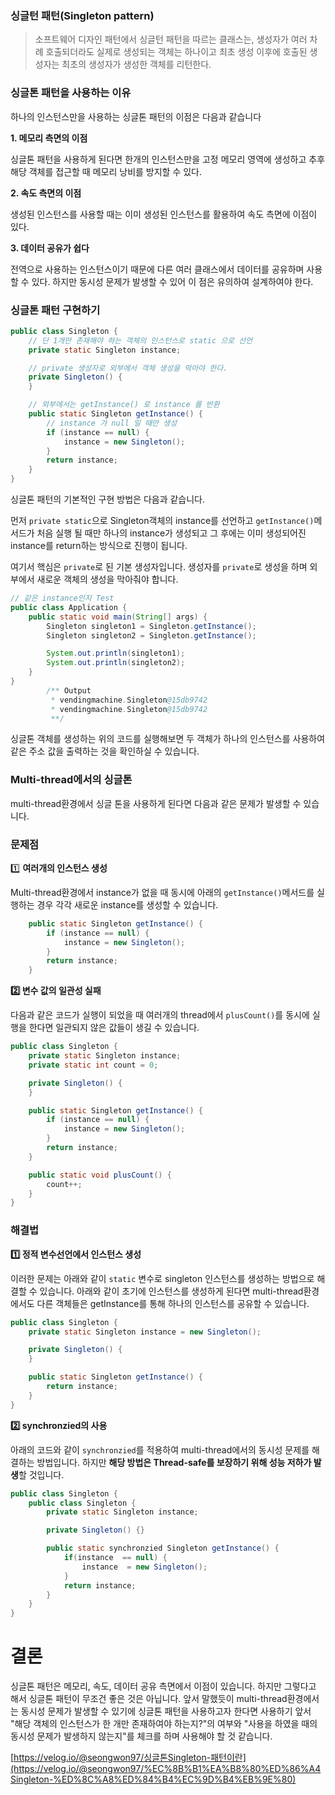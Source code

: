 ### 싱글턴 패턴(Singleton pattern)

> 소프트웨어 디자인 패턴에서 싱글턴 패턴을 따르는 클래스는, 생성자가 여러 차례 호출되더라도 실제로 생성되는 객체는 하나이고 최초 생성 이후에 호출된 생성자는 최초의 생성자가 생성한 객체를 리턴한다.
> 

### 싱글톤 패턴을 사용하는 이유

하나의 인스턴스만을 사용하는 싱글톤 패턴의 이점은 다음과 같습니다

**1. 메모리 측면의 이점**

싱글톤 패턴을 사용하게 된다면 한개의 인스턴스만을 고정 메모리 영역에 생성하고 추후 해당 객체를 접근할 때 메모리 낭비를 방지할 수 있다.

**2. 속도 측면의 이점**

생성된 인스턴스를 사용할 때는 이미 생성된 인스턴스를 활용하여 속도 측면에 이점이 있다.

**3. 데이터 공유가 쉽다**

전역으로 사용하는 인스턴스이기 때문에 다른 여러 클래스에서 데이터를 공유하며 사용할 수 있다. 하지만 동시성 문제가 발생할 수 있어 이 점은 유의하여 설계하여야 한다.

### 싱글톤 패턴 구현하기

```java
public class Singleton {
    // 단 1개만 존재해야 하는 객체의 인스턴스로 static 으로 선언
    private static Singleton instance;

    // private 생성자로 외부에서 객체 생성을 막아야 한다.
    private Singleton() {
    }

    // 외부에서는 getInstance() 로 instance 를 반환
    public static Singleton getInstance() {
        // instance 가 null 일 때만 생성
        if (instance == null) {
            instance = new Singleton();
        }
        return instance;
    }
}

```

싱글톤 패턴의 기본적인 구현 방법은 다음과 같습니다.

먼저 `private static`으로 Singleton객체의 instance를 선언하고 `getInstance()`메서드가 처음 실행 될 때만 하나의 instance가 생성되고 그 후에는 이미 생성되어진 instance를 return하는 방식으로 진행이 됩니다.

여기서 핵심은 `private`로 된 기본 생성자입니다. 생성자를 `private`로 생성을 하며 외부에서 새로운 객체의 생성을 막아줘야 합니다.

```java
// 같은 instance인지 Test
public class Application {
    public static void main(String[] args) {
        Singleton singleton1 = Singleton.getInstance();
        Singleton singleton2 = Singleton.getInstance();

        System.out.println(singleton1);
        System.out.println(singleton2);
    }
}
        /** Output
         * vendingmachine.Singleton@15db9742
         * vendingmachine.Singleton@15db9742
         **/
```

싱글톤 객체를 생성하는 위의 코드를 실행해보면 두 객체가 하나의 인스턴스를 사용하여 같은 주소 값을 출력하는 것을 확인하실 수 있습니다.

### Multi-thread에서의 싱글톤

multi-thread환경에서 싱글 톤을 사용하게 된다면 다음과 같은 문제가 발생할 수 있습니다.

### 문제점

1️⃣ **여러개의 인스턴스 생성**

Multi-thread환경에서 instance가 없을 때 동시에 아래의 `getInstance()`메서드를 실행하는 경우 각각 새로운 instance를 생성할 수 있습니다.

```java
    public static Singleton getInstance() {
        if (instance == null) {
            instance = new Singleton();
        }
        return instance;
    }
```

**2️⃣ 변수 값의 일관성 실패**

다음과 같은 코드가 실행이 되었을 때 여러개의 thread에서 `plusCount()`를 동시에 실행을 한다면 일관되지 않은 값들이 생길 수 있습니다.

```java
public class Singleton {
    private static Singleton instance;
    private static int count = 0;

    private Singleton() {
    }

    public static Singleton getInstance() {
        if (instance == null) {
            instance = new Singleton();
        }
        return instance;
    }

    public static void plusCount() {
        count++;
    }
}
```

### 해결법

**1️⃣ 정적 변수선언에서 인스턴스 생성**

이러한 문제는 아래와 같이 `static` 변수로 singleton 인스턴스를 생성하는 방법으로 해결할 수 있습니다. 아래와 같이 초기에 인스턴스를 생성하게 된다면 multi-thread환경에서도 다른 객체들은 getInstance를 통해 하나의 인스턴스를 공유할 수 있습니다.

```java
public class Singleton {
    private static Singleton instance = new Singleton();

    private Singleton() {
    }

    public static Singleton getInstance() {
        return instance;
    }
}
```

**2️⃣ synchronzied의 사용**

아래의 코드와 같이 `synchronzied`를 적용하여 multi-thread에서의 동시성 문제를 해결하는 방법입니다. 하지만 **해당 방법은 Thread-safe를 보장하기 위해 성능 저하가 발생**할 것입니다.

```java
public class Singleton {
    public class Singleton {
        private static Singleton instance;

        private Singleton() {}

        public static synchronzied Singleton getInstance() {
            if(instance  == null) {
                instance  = new Singleton();
            }
            return instance;
        }
    }
}
```

# 결론

싱글톤 패턴은 메모리, 속도, 데이터 공유 측면에서 이점이 있습니다. 하지만 그렇다고 해서 싱글톤 패턴이 무조건 좋은 것은 아닙니다. 앞서 말했듯이 multi-thread환경에서는 동시성 문제가 발생할 수 있기에 싱글톤 패턴을 사용하고자 한다면 사용하기 앞서 "해당 객체의 인스턴스가 한 개만 존재하여야 하는지?"의 여부와 "사용을 하였을 때의 동시성 문제가 발생하지 않는지"를 체크를 하며 사용해야 할 것 같습니다.

[https://velog.io/@seongwon97/싱글톤Singleton-패턴이란](https://velog.io/@seongwon97/%EC%8B%B1%EA%B8%80%ED%86%A4Singleton-%ED%8C%A8%ED%84%B4%EC%9D%B4%EB%9E%80)
